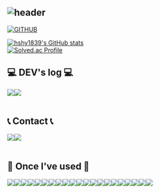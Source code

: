 <div align="left">
  
![header](https://capsule-render.vercel.app/api?type=waving&color=timeGradient&text=Welcome%20to%20JeongMin's%20GitHub%20👋&animation=twinkling&fontSize=35&fontAlignY=40&fontAlign=70&height=250)
---
  
[![GITHUB](https://hits.seeyoufarm.com/api/count/incr/badge.svg?url=https%3A%2F%2Fgithub.com%2Fhshy1839&count_bg=%23F29494&title_bg=%232F2E2E&icon=github.svg&icon_color=%23FFFFFF&title=GITHUB&edge_flat=false)](https://github.com/hshy1839)

[![hshy1839's GitHub stats](https://github-readme-stats.vercel.app/api?username=hshy1839&include_all_commits=true&theme=nord&hide_border=true&count_private=true)](https://github.com/hshy1839/github-readme-stats)
<br>
 [![Solved.ac Profile](http://mazassumnida.wtf/api/v2/generate_badge?boj=hshy1839)](https://solved.ac/hshy1839/)
<br>

## 💻 DEV's log 💻
<div style="display:flex; flex-direction:row;">
    <a href="">
        <img src="https://img.shields.io/badge/Tistory-000000?style=for-the-badge&logo=Tistory&logoColor=white"> 
    </a>
    <a href="">
        <img src="https://img.shields.io/badge/Notion-9999FF?style=for-the-badge&logo=Notion&logoColor=white"> 
    </a>
  

</div><br>

 
## 📞 Contact 📞
<div style="display:flex; flex-direction:row;">
    <a href="https://www.instagram.com/seokhyung98/">
        <img src="https://img.shields.io/badge/Instagram-E4405F?style=for-the-badge&logo=Instagram&logoColor=white"> 
    </a>
    <a href="mailto:hongjeongmin1839@gmail.com">
        <img src="https://img.shields.io/badge/Gmail-EA4335?style=for-the-badge&logo=Gmail&logoColor=white"> 
    </a>
</div><br>
    
## 🔨 Once I've used 🔨
<div style="display:flex; flex-direction:row;">
    <img src="https://img.shields.io/badge/Java-007396?style=for-the-badge&logo=Java&logoColor=white"> 
    <img src="https://img.shields.io/badge/c-00599C?style=for-the-badge&logo=c&logoColor=white">
    <img src="https://img.shields.io/badge/Spring Boot-6DB33F?style=for-the-badge&logo=spring boot&logoColor=white"> 
    <!--<img src="https://img.shields.io/badge/Gradle-02303A?style=for-the-badge&logo=gradle&logoColor=white"> -->
    <img src="https://img.shields.io/badge/mysql-4479A1?style=for-the-badge&logo=mysql&logoColor=white"> 
    <br>
    <img src="https://img.shields.io/badge/linux-FCC624?style=for-the-badge&logo=linux&logoColor=black"> 
    <img src="https://img.shields.io/badge/Amazon AWS-232F3E?style=for-the-badge&logo=amazon aws&logoColor=white">
    <img src="https://img.shields.io/badge/github-181717?style=for-the-badge&logo=github&logoColor=white">
    <img src="https://img.shields.io/badge/git-F05032?style=for-the-badge&logo=git&logoColor=white">
    <img src="https://img.shields.io/badge/socket.io-010101?style=for-the-badge&logo=socket.io&logoColor=white">
    <br>
    <img src="https://img.shields.io/badge/html5-E34F26?style=for-the-badge&logo=html5&logoColor=white">
    <img src="https://img.shields.io/badge/pug-A86454?style=for-the-badge&logo=pug&logoColor=white">
    <img src="https://img.shields.io/badge/css-1572B6?style=for-the-badge&logo=css3&logoColor=white"> 
    <img src="https://img.shields.io/badge/javascript-F7DF1E?style=for-the-badge&logo=javascript&logoColor=black">  
    <img src="https://img.shields.io/badge/node.js-339933?style=for-the-badge&logo=Node.js&logoColor=white">
    <img src="https://img.shields.io/badge/bootstrap-7952B3?style=for-the-badge&logo=bootstrap&logoColor=white">
    <img src="https://img.shields.io/badge/express-000000?style=for-the-badge&logo=express&logoColor=white">
    <br>
    <img src="https://img.shields.io/badge/Android Studio-3DDC84?style=flat-square&logo=Android Studio&logoColor=white"/>
    <img src="https://img.shields.io/badge/python-3776AB?style=for-the-badge&logo=python&logoColor=white"> 
    <img src="https://img.shields.io/badge/django-092E20?style=for-the-badge&logo=django&logoColor=white"> 
    <img src="https://img.shields.io/badge/PyCharm-000000?style=flat-square&logo=PyCharm&logoColor=white"/>
    <img src="https://img.shields.io/badge/Visual Studio Code-007ACC?style=flat-square&logo=Visual Studio Code&logoColor=white"/>
    <br>
</div><br>
</div>
